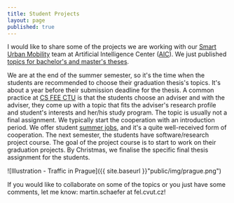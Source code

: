 ```yaml
---
title: Student Projects
layout: page
published: true
---
```


I would like to share some of the projects we are working with our <a href="sum.fel.cvut.cz">Smart Urban Mobility</a> team at Artificial Intelligence Center (<a href="aic.fel.cvut.cz">AIC</a>).
We just published <a href="sum.fel.cvut.cz/theses">topics for bachelor's and master's theses</a>.

We are at the end of the summer semester, so it's the time when the students are recommended to choose their graduation thesis's topics. It's about a year before their submission deadline for the thesis.
A common practice at <a href="cs.fel.cvut.cz">CS FEE CTU</a> is that the students choose an adviser and with the adviser, they come up with a topic that fits the adviser's research profile and student's interests and her/his study program.
The topic is usually not a final assignment. We typically start the cooperation with an introduction period. We offer student <a href="sum.fel.cvut.cz/jobs">summer jobs</a>, and it's a quite well-received form of cooperation.
The next semester, the students have software/research project course. The goal of the project course is to start to work on their graduation projects. By Christmas, we finalise the specific final thesis assignment for the students. 

![Illustration - Traffic in Prague]({{ site.baseurl }}"public/img/prague.png")

If you would like to collaborate on some of the topics or you just have some comments, let me know: martin.schaefer at fel.cvut.cz!


